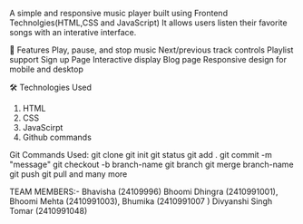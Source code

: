A simple and responsive music player built using Frontend Technolgies(HTML,CSS and JavaScript)
It allows users listen their favorite songs with an interative interface.

🚀 Features
Play, pause, and stop music
Next/previous track controls
Playlist support
Sign up Page
Interactive display
Blog page
Responsive design for mobile and desktop

🛠️ Technologies Used
1. HTML
2. CSS
3. JavaScirpt
4. Github commands 

Git Commands Used:
git clone
git init
git status
git add .
git commit -m "message"
git checkout -b branch-name
git branch
git merge branch-name
git push
git pull and many more

TEAM MEMBERS:-  Bhavisha (24109996)
                Bhoomi Dhingra (2410991001),
                Bhoomi Mehta (2410991003),
                Bhumika (2410991007 )
                Divyanshi Singh Tomar (2410991048)

